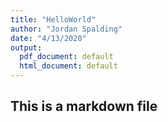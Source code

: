 ```yaml
---
title: "HelloWorld"
author: "Jordan Spalding"
date: "4/13/2020"
output:
  pdf_document: default
  html_document: default
---
```



## This is a markdown file

